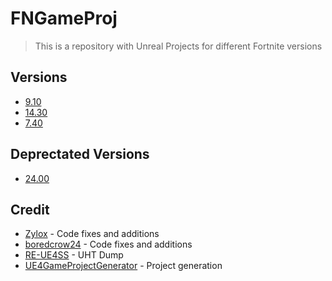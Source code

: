 # FNGameProj

> This is a repository with Unreal Projects for different Fortnite versions

## Versions

- [9.10](https://github.com/zyloxmods/FNGameProj/tree/9.10)
- [14.30](https://github.com/zyloxmods/FNGameProj/tree/14.30) 
- [7.40](https://github.com/zyloxmods/FNGameProj/tree/7.40)

## Deprectated Versions

- [24.00](https://github.com/zyloxmods/FNGameProj/tree/24.00)

## Credit

- [Zylox](https://twitter.com/zyloxmods) - Code fixes and additions
- [boredcrow24](https://twitter.com/boredcrow24) - Code fixes and additions
- [RE-UE4SS](https://github.com/UE4SS-RE/RE-UE4SS) - UHT Dump
- [UE4GameProjectGenerator](https://github.com/Buckminsterfullerene02/UE4GameProjectGenerator) - Project generation
